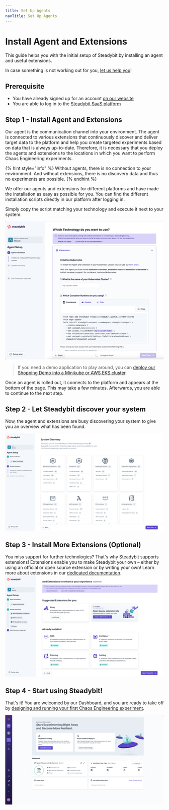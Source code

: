 ```yaml
---
title: Set Up Agents
navTitle: Set Up Agents
---
```


# Install Agent and Extensions

This guide helps you with the initial setup of Steadybit by installing an agent and useful extensions.

In case something is not working out for you, [let us help you](https://www.steadybit.com/contact)!

## Prerequisite

- You have already signed up for an account [on our website](https://signup.steadybit.com/)
- You are able to log in to the [Steadybit SaaS platform](https://platform.steadybit.com/)

## Step 1 - Install Agent and Extensions

Our agent is the communication channel into your environment.
The agent is connected to various extensions that continuously discover and deliver target data to the platform and help you create targeted experiments based on data that is always up-to-date.
Therefore, it is necessary that you deploy the agents and extensions to the locations in which you want to perform Chaos Engineering experiments.

{% hint style="info" %}
Without agents, there is no connection to your environment. And without extensions, there is no discovery data and thus no experiments are possible.
{% endhint %}

We offer our agents and extensions for different platforms and have made the installation as easy as possible for you.
You can find the different installation scripts directly in our platform after logging in.

Simply copy the script matching your technology and execute it next to your system.

![Steadybit Onboarding - Setup Scripts](set-up-agents-step1.png)

> If you need a demo application to play around, you can [deploy our Shopping Demo into a Minikube or AWS EKS cluster](deploy-example-application/README.md).

Once an agent is rolled out, it connects to the platform and appears at the bottom of the page.
This may take a few minutes.
Afterwards, you are able to continue to the next step.

## Step 2 - Let Steadybit discover your system

Now, the agent and extensions are busy discovering your system to give you an overview what has been found.

![Steadybit Onboarding - System Discovery](set-up-agents-step2.png)

## Step 3 - Install More Extensions (Optional)

You miss support for further technologies?
That's why Steadybit supports extensions!
Extensions enable you to make Steadybit your own – either by using an official or open source extension or by writing your own!
Learn more about extensions in our [dedicated documentation](../integrate-with-steadybit/extensions/).
![Steadybit Onboarding - Add Extensions](set-up-agents-step3.png)

## Step 4 - Start using Steadybit!

That's it!
You are welcomed by our Dashboard, and you are ready to take off by [designing and running your first Chaos Engineering experiment](run-experiment/README.md).

![Steadybit Dashboard](set-up-agents-step4.png)
